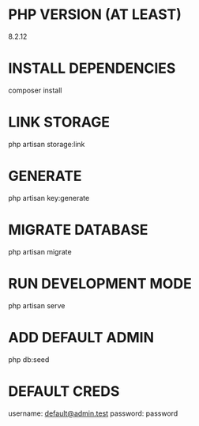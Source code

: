 # PHP VERSION (AT LEAST)
8.2.12

# INSTALL DEPENDENCIES
composer install

# LINK STORAGE
php artisan storage:link

# GENERATE
php artisan key:generate

# MIGRATE DATABASE
php artisan migrate

# RUN DEVELOPMENT MODE
php artisan serve

# ADD DEFAULT ADMIN
php db:seed

# DEFAULT CREDS
username: default@admin.test
password: password
